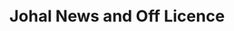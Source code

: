 ---
title: "Johal News and Off Licence"
url: /horden/johal-news-and-off-licence/
shop: convenience
---